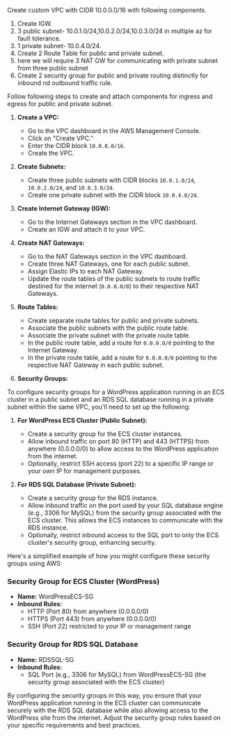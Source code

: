 Create custom VPC with CIDR 10.0.0.0/16 with following components.

1. Create IGW.
2. 3 public subnet- 10.0.1.0/24,10.0.2.0/24,10.0.3.0/24 in multiple az for fault tolerance.
3. 1 private subnet- 10.0.4.0/24.
4. Create 2 Route Table for public and private subnet.
5. here we will require 3 NAT GW for communicating with private subnet from three public subnet
6. Create 2 security group for public and private routing distinctly for inbound nd outbound traffic rule.

Follow following steps to create and attach components for ingress and egress for public and private subnet.


1. **Create a VPC:**
   - Go to the VPC dashboard in the AWS Management Console.
   - Click on "Create VPC."
   - Enter the CIDR block `10.0.0.0/16`.
   - Create the VPC.

2. **Create Subnets:**
   - Create three public subnets with CIDR blocks `10.0.1.0/24`, `10.0.2.0/24`, and `10.0.3.0/24`.
   - Create one private subnet with the CIDR block `10.0.4.0/24`.

3. **Create Internet Gateway (IGW):**
   - Go to the Internet Gateways section in the VPC dashboard.
   - Create an IGW and attach it to your VPC.

4. **Create NAT Gateways:**
   - Go to the NAT Gateways section in the VPC dashboard.
   - Create three NAT Gateways, one for each public subnet.
   - Assign Elastic IPs to each NAT Gateway.
   - Update the route tables of the public subnets to route traffic destined for the internet (`0.0.0.0/0`) to their respective NAT Gateways.

5. **Route Tables:**
   - Create separate route tables for public and private subnets.
   - Associate the public subnets with the public route table.
   - Associate the private subnet with the private route table.
   - In the public route table, add a route for `0.0.0.0/0` pointing to the Internet Gateway.
   - In the private route table, add a route for `0.0.0.0/0` pointing to the respective NAT Gateway in each public subnet.


6. **Security Groups:**

To configure security groups for a WordPress application running in an ECS cluster in a public subnet and an RDS SQL database running in a private subnet within the same VPC, you'll need to set up the following:

1. **For WordPress ECS Cluster (Public Subnet):**
   - Create a security group for the ECS cluster instances.
   - Allow inbound traffic on port 80 (HTTP) and 443 (HTTPS) from anywhere (0.0.0.0/0) to allow access to the WordPress application from the internet.
   - Optionally, restrict SSH access (port 22) to a specific IP range or your own IP for management purposes.

2. **For RDS SQL Database (Private Subnet):**
   - Create a security group for the RDS instance.
   - Allow inbound traffic on the port used by your SQL database engine (e.g., 3306 for MySQL) from the security group associated with the ECS cluster. This allows the ECS instances to communicate with the RDS instance.
   - Optionally, restrict inbound access to the SQL port to only the ECS cluster's security group, enhancing security.

Here's a simplified example of how you might configure these security groups using AWS:

### Security Group for ECS Cluster (WordPress)
- **Name:** WordPressECS-SG
- **Inbound Rules:**
  - HTTP (Port 80) from anywhere (0.0.0.0/0)
  - HTTPS (Port 443) from anywhere (0.0.0.0/0)
  - SSH (Port 22) restricted to your IP or management range

### Security Group for RDS SQL Database
- **Name:** RDSSQL-SG
- **Inbound Rules:**
  - SQL Port (e.g., 3306 for MySQL) from WordPressECS-SG (the security group associated with the ECS cluster)

By configuring the security groups in this way, you ensure that your WordPress application running in the ECS cluster can communicate securely with the RDS SQL database while also allowing access to the WordPress site from the internet. Adjust the security group rules based on your specific requirements and best practices.

